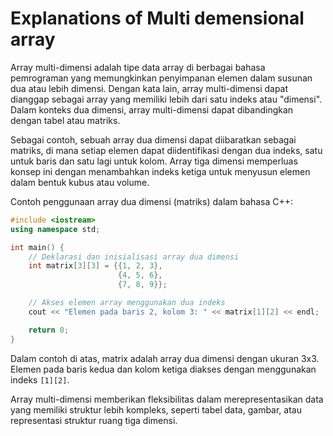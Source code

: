 # Explanations of Multi demensional array

Array multi-dimensi adalah tipe data array di berbagai bahasa pemrograman yang memungkinkan penyimpanan elemen dalam susunan dua atau lebih dimensi. Dengan kata lain, array multi-dimensi dapat dianggap sebagai array yang memiliki lebih dari satu indeks atau "dimensi". Dalam konteks dua dimensi, array multi-dimensi dapat dibandingkan dengan tabel atau matriks.

Sebagai contoh, sebuah array dua dimensi dapat diibaratkan sebagai matriks, di mana setiap elemen dapat diidentifikasi dengan dua indeks, satu untuk baris dan satu lagi untuk kolom. Array tiga dimensi memperluas konsep ini dengan menambahkan indeks ketiga untuk menyusun elemen dalam bentuk kubus atau volume.

Contoh penggunaan array dua dimensi (matriks) dalam bahasa C++:

```c++
#include <iostream>
using namespace std;

int main() {
    // Deklarasi dan inisialisasi array dua dimensi
    int matrix[3][3] = {{1, 2, 3},
                        {4, 5, 6},
                        {7, 8, 9}};

    // Akses elemen array menggunakan dua indeks
    cout << "Elemen pada baris 2, kolom 3: " << matrix[1][2] << endl;

    return 0;
}

```

Dalam contoh di atas, matrix adalah array dua dimensi dengan ukuran 3x3. Elemen pada baris kedua dan kolom ketiga diakses dengan menggunakan indeks `[1][2]`.

Array multi-dimensi memberikan fleksibilitas dalam merepresentasikan data yang memiliki struktur lebih kompleks, seperti tabel data, gambar, atau representasi struktur ruang tiga dimensi.
